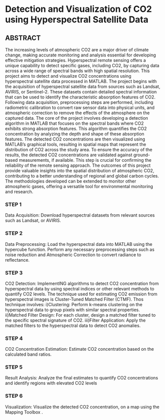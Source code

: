 # Detection and Visualization of CO2 using Hyperspectral Satellite Data

## ABSTRACT

The increasing levels of atmospheric CO2 are a major driver of climate change, making accurate monitoring and analysis essential for developing effective mitigation strategies. Hyperspectral remote sensing offers a unique capability to detect specific gases, including CO2, by capturing data across a wide range of spectral bands with high spatial resolution. This project aims to detect and visualize CO2 concentrations using hyperspectral satellite data processed in MATLAB. The project begins with the acquisition of hyperspectral satellite data from sources such as Landsat, AVIRIS, or Sentinel-2. These datasets contain detailed spectral information that can be used to identify the characteristic absorption features of CO2. Following data acquisition, preprocessing steps are performed, including radiometric calibration to convert raw sensor data into physical units, and atmospheric correction to remove the effects of the atmosphere on the captured data. The core of the project involves developing a detection algorithm in MATLAB that focuses on the spectral bands where CO2 exhibits strong absorption features. This algorithm quantifies the CO2 concentration by analyzing the depth and shape of these absorption features. The detected CO2 concentrations are then visualized using MATLAB’s graphical tools, resulting in spatial maps that represent the distribution of CO2 across the study area. To ensure the accuracy of the results, the detected CO2 concentrations are validated against ground-based measurements, if available. This step is crucial for confirming the reliability of the remote sensing approach. The outcomes of this project provide valuable insights into the spatial distribution of atmospheric CO2, contributing to a better understanding of regional and global carbon cycles. The methodologies developed can be extended to monitor other atmospheric gases, offering a versatile tool for environmental monitoring and research.

### STEP 1
Data Acquisition: Download hyperspectral datasets from relevant sources such as Landsat, or AVIRIS.

### STEP 2
Data Preprocessing: Load the hyperspectral data into MATLAB using the hypercube function. Perform any necessary preprocessing steps such as noise reduction and Atmospheric Correction to convert radiance to reflectance.

### STEP 3
CO2 Detection: ImplementING algorithms to detect CO2 concentration from hyperspectral data by using spectral indices or other relevant methods to quantify CO2 levels. The technique used for estimating CO2 emission from hyperspectral images is Cluster-Tuned Matched Filter (CTMF). Thos technique involves: i)Clustering: Perform k-means clustering on the hyperspectral data to group pixels with similar spectral properties. ii)Matched Filter Design: For each cluster, design a matched filter tuned to the specific spectral signature of CO2. iii)Filter Application: Apply the matched filters to the hyperspectral data to detect CO2 anomalies.

### STEP 4
CO2 Concentration Estimation: Estimate CO2 concentration based on the calculated band ratios.

### STEP 5
Result Analysis: Analyze the final estimates to quantify CO2 concentrations and identify regions with elevated CO2 levels

### STEP 6
Visualization: Visualize the detected CO2 concentration, on a map using the Mapping Toolbox .
